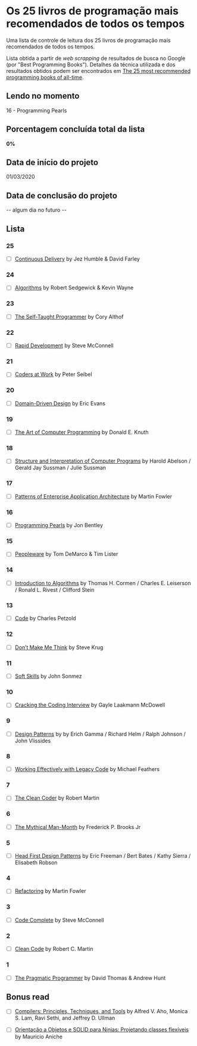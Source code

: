 # Os 25 livros de programação mais recomendados de todos os tempos

Uma lista de controle de leitura dos 25 livros de programação mais recomendados de todos os tempos.

Lista obtida a partir de *web scrapping* de resultados de busca no Google (por "Best Programming Books"). Detalhes da técnica utilizada e dos resultados obtidos podem ser encontrados em [The 25 most recommended programming books of all-time](https://www.daolf.com/posts/best-programming-books/).

## Lendo no momento

16 - Programming Pearls

## Porcentagem concluída total da lista

**0%**

## Data de início do projeto

01/03/2020

## Data de conclusão do projeto

-- algum dia no futuro --

## Lista

### 25
- [ ] [Continuous Delivery](https://www.amazon.com.br/dp/0321601912/ref=cm_sw_em_r_mt_dp_U_qIqwEbN5TRZAC) by Jez Humble & David Farley

### 24
- [ ] [Algorithms](https://www.amazon.com.br/dp/B004P8J1NA/ref=cm_sw_em_r_mt_dp_U_SKqwEbTN0S8PB) by Robert Sedgewick & Kevin Wayne

### 23
- [ ] [The Self-Taught Programmer](https://www.amazon.com.br/dp/B01M01YDQA/ref=cm_sw_em_r_mt_dp_U_AMqwEbC31BB2N) by Cory Althof

### 22
- [ ] [Rapid Development](https://www.amazon.com.br/dp/B00JDMPOB6/ref=cm_sw_em_r_mt_dp_U_-NqwEb36915WR) by Steve McConnell

### 21
- [ ] [Coders at Work](https://www.amazon.com.br/dp/B00ACC2536/ref=cm_sw_em_r_mt_dp_U_wPqwEb8XQE8D4) by Peter Seibel

### 20
- [ ] [Domain-Driven Design](https://www.amazon.com.br/dp/B00794TAUG/ref=cm_sw_em_r_mt_dp_U_IQqwEbJNHV428) by Eric Evans

### 19
- [ ] [The Art of Computer Programming](https://www.amazon.com.br/dp/0321751043/ref=cm_sw_em_r_mt_dp_U_s6qwEbEE4VAY2) by Donald E. Knuth

### 18
- [ ] [Structure and Interpretation of Computer Programs](https://www.amazon.com.br/dp/0262510871/ref=cm_sw_em_r_mt_dp_U_R9qwEbK2S9KA3) by Harold Abelson / Gerald Jay Sussman / Julie Sussman

### 17
- [ ] [Patterns of Enterprise Application Architecture](https://www.amazon.com.br/dp/B008OHVDFM/ref=cm_sw_em_r_mt_dp_U_u.qwEbTPKJWAX) by Martin Fowler

### 16
- [ ] [Programming Pearls](https://www.amazon.com.br/dp/B01EAW7XXU/ref=cm_sw_em_r_mt_dp_U_GarwEbKSAP21M) by Jon Bentley

### 15
- [ ] [Peopleware](https://www.amazon.com.br/dp/B00DY5A8X2/ref=cm_sw_em_r_mt_dp_U_IbrwEb5JSGCQ8) by Tom DeMarco & Tim Lister

### 14
- [ ] [Introduction to Algorithms](https://www.amazon.com.br/dp/B007CNRCAO/ref=cm_sw_em_r_mt_dp_U_GfrwEb9Z7VK4B) by Thomas H. Cormen / Charles E. Leiserson / Ronald L. Rivest / Clifford Stein

### 13
- [ ] [Code](https://www.amazon.com.br/dp/B00JDMPOK2/ref=cm_sw_em_r_mt_dp_U_6grwEbX1Y7B9Q) by Charles Petzold

### 12
- [ ] [Don’t Make Me Think](https://www.amazon.com.br/dp/B00HJUBRPG/ref=cm_sw_em_r_mt_dp_U_firwEbXPN19HM) by Steve Krug 

### 11
- [ ] [Soft Skills](https://www.amazon.com.br/dp/1617292397/ref=cm_sw_em_r_mt_dp_U_kjrwEbRVYAJZN) by John Sonmez 

### 10
- [ ] [Cracking the Coding Interview](https://www.amazon.com.br/dp/0984782850/ref=cm_sw_em_r_mt_dp_U_mkrwEbQYM4FCX) by Gayle Laakmann McDowell

### 9
- [ ] [Design Patterns](https://www.amazon.com.br/dp/B000SEIBB8/ref=cm_sw_em_r_mt_dp_U_jArwEbMEYNZFC) by by Erich Gamma / Richard Helm / Ralph Johnson / John Vlissides

### 8
- [ ] [Working Effectively with Legacy Code](https://www.amazon.com.br/dp/B005OYHF0A/ref=cm_sw_em_r_mt_dp_U_SBrwEbJCTFYCC) by Michael Feathers

### 7
- [ ] [The Clean Coder](https://www.amazon.com.br/dp/B0050JLC9Y/ref=cm_sw_em_r_mt_dp_U_2CrwEb1J9E2R0) by Robert Martin 

### 6
- [ ] [The Mythical Man-Month](https://www.amazon.com.br/dp/B00B8USS14/ref=cm_sw_em_r_mt_dp_U_pErwEb3WS8D3F) by Frederick P. Brooks Jr

### 5
- [ ] [Head First Design Patterns](https://www.amazon.com.br/dp/B00AA36RZY/ref=cm_sw_em_r_mt_dp_U_oGrwEbAQ51WD2) by Eric Freeman / Bert Bates / Kathy Sierra / Elisabeth Robson

### 4
- [ ] [Refactoring](https://www.amazon.com.br/dp/B07LCM8RG2/ref=cm_sw_em_r_mt_dp_U_HHrwEbF592KCM) by Martin Fowler

### 3
- [ ] [Code Complete](https://www.amazon.com.br/dp/B00JDMPOSY/ref=cm_sw_em_r_mt_dp_U_ZIrwEbPJ3GXEB) by Steve McConnell

### 2 
- [ ] [Clean Code](https://www.amazon.com.br/dp/B001GSTOAM/ref=cm_sw_em_r_mt_dp_U_AKrwEbD2APGMG) by Robert C. Martin

### 1
- [ ] [The Pragmatic Programmer](https://www.amazon.com.br/dp/0135957052/ref=cm_sw_em_r_mt_dp_U_VLrwEb0PN2K30) by David Thomas & Andrew Hunt

## Bonus read
- [ ] [Compilers: Principles, Techniques, and Tools](https://en.wikipedia.org/wiki/Compilers:_Principles,_Techniques,_and_Tools) by Alfred V. Aho, Monica S. Lam, Ravi Sethi, and Jeffrey D. Ullman

- [ ] [Orientação a Objetos e SOLID para Ninjas: Projetando classes flexíveis](https://www.amazon.com.br/Orientação-Objetos-SOLID-para-Ninjas-ebook/dp/B019OU0G5U/ref=sr_1_1?__mk_pt_BR=ÅMÅŽÕÑ&dchild=1&keywords=oo+ninjas&qid=1621903739&sr=8-1) by Mauricio Aniche 
